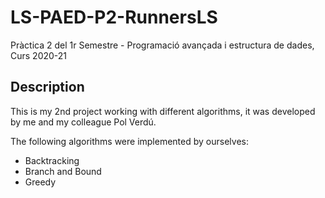 # LS-PAED-P2-RunnersLS
Pràctica 2 del 1r Semestre - Programació avançada i estructura de dades, Curs 2020-21 

## Description
This is my 2nd project working with different algorithms, it was developed by me and my colleague Pol Verdú.

The following algorithms were implemented by ourselves:
- Backtracking
- Branch and Bound
- Greedy

